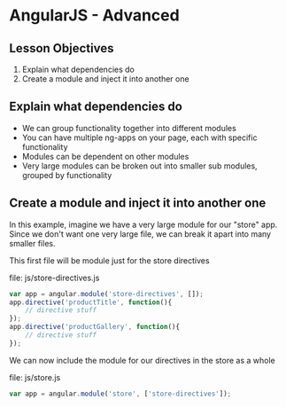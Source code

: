 # AngularJS - Advanced

## Lesson Objectives

1. Explain what dependencies do
1. Create a module and inject it into another one

## Explain what dependencies do

- We can group functionality together into different modules
- You can have multiple ng-apps on your page, each with specific functionality
- Modules can be dependent on other modules
- Very large modules can be broken out into smaller sub modules, grouped by functionality

## Create a module and inject it into another one

In this example, imagine we have a very large module for our "store" app.  Since we don't want one very large file, we can break it apart into many smaller files.

This first file will be module just for the store directives

file: js/store-directives.js
```javascript
var app = angular.module('store-directives', []);
app.directive('productTitle', function(){
	// directive stuff
});
app.directive('productGallery', function(){
	// directive stuff
});
```

We can now include the module for our directives in the store as a whole

file: js/store.js
```javascript
var app = angular.module('store', ['store-directives']);
```
